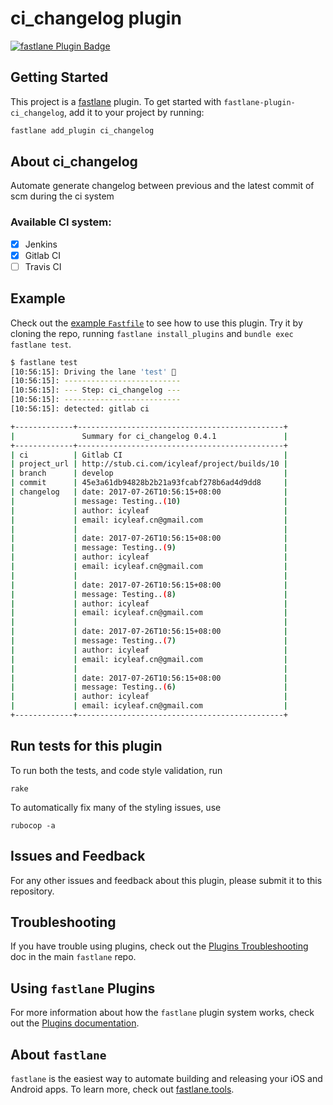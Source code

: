# ci_changelog plugin

[![fastlane Plugin Badge](https://rawcdn.githack.com/fastlane/fastlane/master/fastlane/assets/plugin-badge.svg)](https://rubygems.org/gems/fastlane-plugin-ci_changelog)

## Getting Started

This project is a [fastlane](https://github.com/fastlane/fastlane) plugin. To get started with `fastlane-plugin-ci_changelog`, add it to your project by running:

```bash
fastlane add_plugin ci_changelog
```

## About ci_changelog

Automate generate changelog between previous and the latest commit of scm during the ci system

### Available CI system:

- [x] Jenkins
- [x] Gitlab CI
- [ ] Travis CI

## Example

Check out the [example `Fastfile`](fastlane/Fastfile) to see how to use this plugin. Try it by cloning the repo, running `fastlane install_plugins` and `bundle exec fastlane test`.

```bash
$ fastlane test
[10:56:15]: Driving the lane 'test' 🚀
[10:56:15]: --------------------------
[10:56:15]: --- Step: ci_changelog ---
[10:56:15]: --------------------------
[10:56:15]: detected: gitlab ci

+-------------+----------------------------------------------+
|               Summary for ci_changelog 0.4.1               |
+-------------+----------------------------------------------+
| ci          | Gitlab CI                                    |
| project_url | http://stub.ci.com/icyleaf/project/builds/10 |
| branch      | develop                                      |
| commit      | 45e3a61db94828b2b21a93fcabf278b6ad4d9dd8     |
| changelog   | date: 2017-07-26T10:56:15+08:00              |
|             | message: Testing..(10)                       |
|             | author: icyleaf                              |
|             | email: icyleaf.cn@gmail.com                  |
|             |                                              |
|             | date: 2017-07-26T10:56:15+08:00              |
|             | message: Testing..(9)                        |
|             | author: icyleaf                              |
|             | email: icyleaf.cn@gmail.com                  |
|             |                                              |
|             | date: 2017-07-26T10:56:15+08:00              |
|             | message: Testing..(8)                        |
|             | author: icyleaf                              |
|             | email: icyleaf.cn@gmail.com                  |
|             |                                              |
|             | date: 2017-07-26T10:56:15+08:00              |
|             | message: Testing..(7)                        |
|             | author: icyleaf                              |
|             | email: icyleaf.cn@gmail.com                  |
|             |                                              |
|             | date: 2017-07-26T10:56:15+08:00              |
|             | message: Testing..(6)                        |
|             | author: icyleaf                              |
|             | email: icyleaf.cn@gmail.com                  |
+-------------+----------------------------------------------+
```

## Run tests for this plugin

To run both the tests, and code style validation, run

```
rake
```

To automatically fix many of the styling issues, use
```
rubocop -a
```

## Issues and Feedback

For any other issues and feedback about this plugin, please submit it to this repository.

## Troubleshooting

If you have trouble using plugins, check out the [Plugins Troubleshooting](https://github.com/fastlane/fastlane/blob/master/fastlane/docs/PluginsTroubleshooting.md) doc in the main `fastlane` repo.

## Using `fastlane` Plugins

For more information about how the `fastlane` plugin system works, check out the [Plugins documentation](https://github.com/fastlane/fastlane/blob/master/fastlane/docs/Plugins.md).

## About `fastlane`

`fastlane` is the easiest way to automate building and releasing your iOS and Android apps. To learn more, check out [fastlane.tools](https://fastlane.tools).
